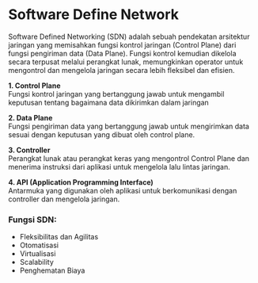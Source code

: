# Software Define Network
Software Defined Networking (SDN) adalah sebuah pendekatan arsitektur jaringan yang memisahkan fungsi kontrol jaringan (Control Plane) dari fungsi pengiriman data (Data Plane). Fungsi kontrol kemudian dikelola secara terpusat melalui perangkat lunak, memungkinkan operator untuk mengontrol dan mengelola jaringan secara lebih fleksibel dan efisien.

  **1.  Control Plane** </br>
  Fungsi kontrol jaringan yang bertanggung jawab untuk mengambil keputusan tentang bagaimana data dikirimkan dalam jaringan

  **2.  Data Plane** </br>
  Fungsi pengiriman data yang bertanggung jawab untuk mengirimkan data sesuai dengan keputusan yang dibuat oleh control plane.

  **3.  Controller** </br>
  Perangkat lunak atau perangkat keras yang mengontrol Control Plane dan menerima instruksi dari aplikasi untuk mengelola lalu lintas jaringan.
  
  **4.  API (Application Programming Interface)** </br>
  Antarmuka yang digunakan oleh aplikasi untuk berkomunikasi dengan controller dan mengelola jaringan.
    
### Fungsi SDN:
- Fleksibilitas dan Agilitas
- Otomatisasi
- Virtualisasi
- Scalability
- Penghematan Biaya

